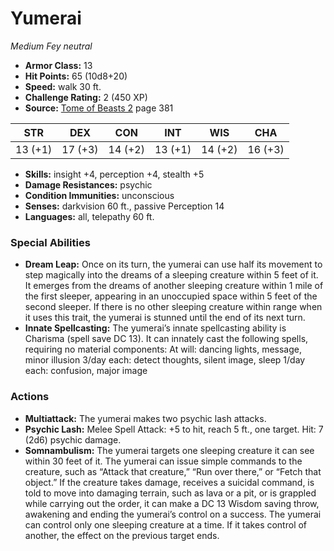 # Yumerai

*Medium* *Fey* *neutral*

- **Armor Class:** 13
- **Hit Points:** 65 (10d8+20)
- **Speed:** walk 30 ft.
- **Challenge Rating:** 2 (450 XP)
- **Source:** [Tome of Beasts 2](https://koboldpress.com/kpstore/product/tome-of-beasts-2-for-5th-edition) page 381

| STR | DEX | CON | INT | WIS | CHA |
| --- | --- | --- | --- | --- | --- |
| 13 (+1) | 17 (+3) | 14 (+2) | 13 (+1) | 14 (+2) | 16 (+3) |

- **Skills:** insight +4, perception +4, stealth +5
- **Damage Resistances:** psychic
- **Condition Immunities:** unconscious
- **Senses:** darkvision 60 ft., passive Perception 14
- **Languages:** all, telepathy 60 ft.
### Special Abilities
- **Dream Leap:** Once on its turn, the yumerai can use half its movement to step magically into the dreams of a sleeping creature within 5 feet of it. It emerges from the dreams of another sleeping creature within 1 mile of the first sleeper, appearing in an unoccupied space within 5 feet of the second sleeper. If there is no other sleeping creature within range when it uses this trait, the yumerai is stunned until the end of its next turn.
- **Innate Spellcasting:** The yumerai’s innate spellcasting ability is Charisma (spell save DC 13). It can innately cast the following spells, requiring no material components:
At will: dancing lights, message, minor illusion
3/day each: detect thoughts, silent image, sleep
1/day each: confusion, major image
### Actions
- **Multiattack:** The yumerai makes two psychic lash attacks.
- **Psychic Lash:** Melee Spell Attack: +5 to hit, reach 5 ft., one target. Hit: 7 (2d6) psychic damage.
- **Somnambulism:** The yumerai targets one sleeping creature it can see within 30 feet of it. The yumerai can issue simple commands to the creature, such as “Attack that creature,” “Run over there,” or “Fetch that object.” If the creature takes damage, receives a suicidal command, is told to move into damaging terrain, such as lava or a pit, or is grappled while carrying out the order, it can make a DC 13 Wisdom saving throw, awakening and ending the yumerai’s control on a success. The yumerai can control only one sleeping creature at a time. If it takes control of another, the effect on the previous target ends.


